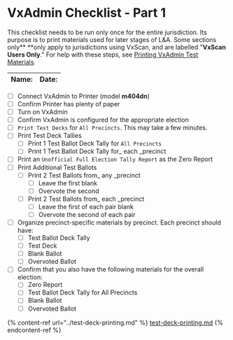# VxAdmin Checklist - Part 1

This checklist needs to be run only once for the entire jurisdiction. Its purpose is to print materials used for later stages of L\&A. Some sections only** **only apply to jurisdictions using VxScan, and are labelled "**VxScan Users Only**." For help with these steps, see [Printing VxAdmin Test Materials](../test-deck-printing.md).

| Name: | Date: |
| ----- | ----- |

* [ ] Connect VxAdmin to Printer (model **m404dn**)
* [ ] Confirm Printer has plenty of paper
* [ ] Turn on VxAdmin
* [ ] Confirm VxAdmin is configured for the appropriate election
* [ ] `Print Test Decks` for  `All Precincts`. This may take a few minutes.
* [ ] Print Test Deck Tallies
  * [ ] Print 1 Test Ballot Deck Tally for `All Precincts`
  * [ ] Print 1 Test Ballot Deck Tally for_ each _precinct
* [ ] Print an `Unofficial Full Election Tally Report` as the Zero Report
* [ ] Print Additional Test Ballots
  * [ ] Print 2 Test Ballots from_ any _precinct
    * [ ] Leave the first blank
    * [ ] Overvote the second
  * [ ] Print 2 Test Ballots from_ each _precinct
    * [ ] Leave the first of each pair blank
    * [ ] Overvote the second of each pair
* [ ] Organize precinct-specific materials by precinct. Each precinct should have:
  * [ ] Test Ballot Deck Tally
  * [ ] Test Deck
  * [ ] Blank Ballot
  * [ ] Overvoted Ballot
* [ ] Confirm that you also have the following materials for the overall election:
  * [ ] Zero Report
  * [ ] Test Ballot Deck Tally for All Precincts
  * [ ] Blank Ballot
  * [ ] Overvoted Ballot

{% content-ref url="../test-deck-printing.md" %}
[test-deck-printing.md](../test-deck-printing.md)
{% endcontent-ref %}
